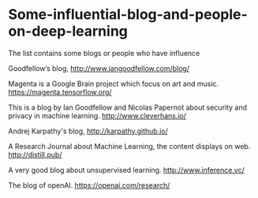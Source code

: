 # Some-influential-blog-and-people-on-deep-learning
The list contains some blogs or people who have influence

Goodfellow’s blog, http://www.iangoodfellow.com/blog/

Magenta is a Google Brain project which focus on art and music.  https://magenta.tensorflow.org/

This is a blog by Ian Goodfellow and Nicolas Papernot about security and privacy in machine learning. http://www.cleverhans.io/

Andrej Karpathy's blog, http://karpathy.github.io/

A Research Journal about Machine Learning, the content displays on web.  http://distill.pub/

A very good blog about unsupervised learning. http://www.inference.vc/

The blog of openAI.  https://openai.com/research/

